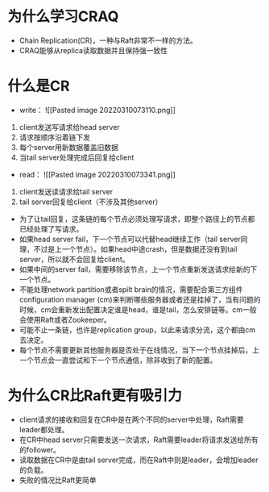 # 为什么学习CRAQ
- Chain Replication(CR)，一种与Raft非常不一样的方法。
- CRAQ能够从replica读取数据并且保持强一致性
# 什么是CR
- write：
![[Pasted image 20220310073110.png]]
1. client发送写请求给head server
2. 请求按顺序沿着链下发
3. 每个server用新数据覆盖旧数据
4. 当tail server处理完成后回复给client
- read：
![[Pasted image 20220310073341.png]]
1. client发送读请求给tail server
2. tail server回复给client（不涉及其他server）
- 为了让tail回复，这条链的每个节点必须处理写请求，即整个路径上的节点都已经处理了写请求。
- 如果head server fail，下一个节点可以代替head继续工作（tail server同理，不过是上一个节点）。如果head中途crash，但是数据还没有到tail server，所以就不会回复给client。
- 如果中间的server fail，需要移除该节点，上一个节点重新发送请求给新的下一个节点。
- 不能处理network partition或者spilt brain的情况，需要配合第三方组件configuration manager (cm)来判断哪些服务器或者还是挂掉了，当有问题的时候，cm会重新发出配置决定谁是head，谁是tail，怎么安排链等。cm一般会使用Raft或者Zookeeper。
- 可能不止一条链，也许是replication group，以此来请求分流，这个都由cm去决定。
- 每个节点不需要更新其他服务器是否处于在线情况，当下一个节点挂掉后，上一个节点会一直尝试和下一个节点通信，除非收到了新的配置。
# 为什么CR比Raft更有吸引力
- client请求的接收和回复在CR中是在两个不同的server中处理，Raft需要leader都处理。
- 在CR中head server只需要发送一次请求，Raft需要leader将请求发送给所有的follower。
- 读取数据在CR中是由tail server完成，而在Raft中则是leader，会增加leader的负载。
- 失败的情况比Raft更简单
